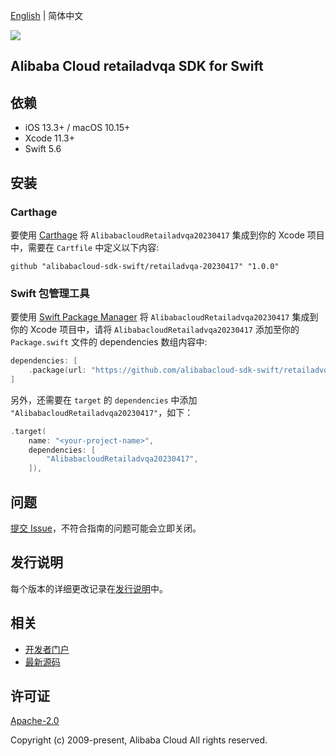 [English](README.md) | 简体中文

![](https://aliyunsdk-pages.alicdn.com/icons/AlibabaCloud.svg)

## Alibaba Cloud retailadvqa SDK for Swift

## 依赖

- iOS 13.3+ / macOS 10.15+
- Xcode 11.3+
- Swift 5.6

## 安装

### Carthage

要使用 [Carthage](https://github.com/Carthage/Carthage) 将 `AlibabacloudRetailadvqa20230417` 集成到你的 Xcode 项目中，需要在 `Cartfile` 中定义以下内容:

```ogdl
github "alibabacloud-sdk-swift/retailadvqa-20230417" "1.0.0"
```

### Swift 包管理工具

要使用 [Swift Package Manager](https://swift.org/package-manager/) 将 `AlibabacloudRetailadvqa20230417` 集成到你的 Xcode 项目中，请将 `AlibabacloudRetailadvqa20230417` 添加至你的 `Package.swift` 文件的 dependencies 数组内容中:

```swift
dependencies: [
    .package(url: "https://github.com/alibabacloud-sdk-swift/retailadvqa-20230417.git", from: "1.0.0")
]
```

另外，还需要在 `target` 的 `dependencies` 中添加 `"AlibabacloudRetailadvqa20230417"`，如下：

```swift
.target(
    name: "<your-project-name>",
    dependencies: [
        "AlibabacloudRetailadvqa20230417",
    ]),
```

## 问题

[提交 Issue](https://github.com/alibabacloud-sdk-swift/retailadvqa-20230417/issues/new)，不符合指南的问题可能会立即关闭。

## 发行说明

每个版本的详细更改记录在[发行说明](./ChangeLog.txt)中。

## 相关

* [开发者门户](https://next.api.aliyun.com/home)
* [最新源码](https://github.com/alibabacloud-sdk-swift/retailadvqa-20230417)

## 许可证

[Apache-2.0](http://www.apache.org/licenses/LICENSE-2.0)

Copyright (c) 2009-present, Alibaba Cloud All rights reserved.
